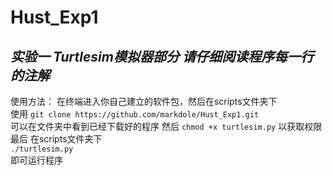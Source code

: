 # Hust_Exp1
*实验一 Turtlesim模拟器部分*
*请仔细阅读程序每一行的注解*
---
使用方法：
在终端进入你自己建立的软件包，然后在scripts文件夹下  
使用 `git clone https://github.com/markdole/Hust_Exp1.git `  
可以在文件夹中看到已经下载好的程序 
然后 
`chmod +x turtlesim.py` 以获取权限  
最后 在scripts文件夹下  
`./turtlesim.py`  
即可运行程序

